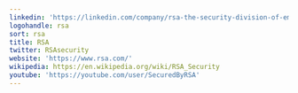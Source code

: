 ```yaml
---
linkedin: 'https://linkedin.com/company/rsa-the-security-division-of-emc'
logohandle: rsa
sort: rsa
title: RSA
twitter: RSAsecurity
website: 'https://www.rsa.com/'
wikipedia: https://en.wikipedia.org/wiki/RSA_Security
youtube: 'https://youtube.com/user/SecuredByRSA'
---
```

